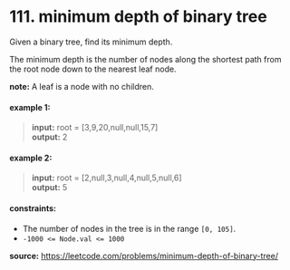 # 111. minimum depth of binary tree
Given a binary tree, find its minimum depth.

The minimum depth is the number of nodes along the shortest path from the root node down to the nearest leaf node.

**note:** A leaf is a node with no children.

#### example 1:
> **input:** root = [3,9,20,null,null,15,7]  
> **output:** 2

#### example 2:
> **input:** root = [2,null,3,null,4,null,5,null,6]  
> **output:** 5

#### constraints:
* The number of nodes in the tree is in the range `[0, 105]`.
* `-1000 <= Node.val <= 1000`

**source:** https://leetcode.com/problems/minimum-depth-of-binary-tree/

